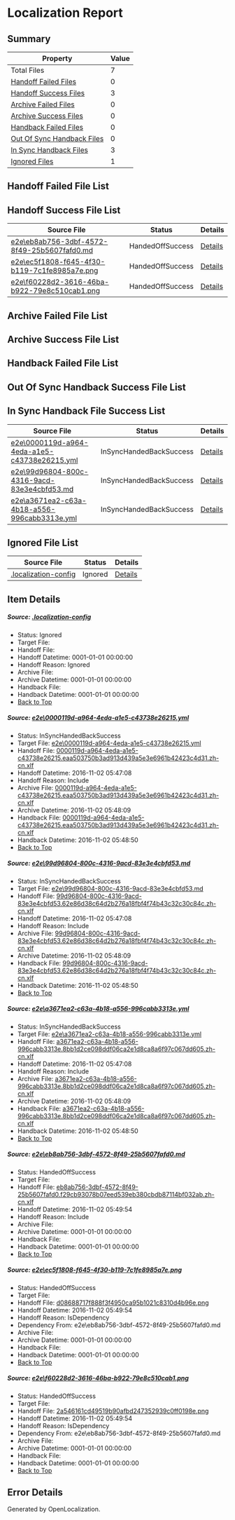 # <a name='report-top'></a> Localization Report

## Summary
 Property | Value 
 -------- | ----- 
 Total Files | 7
[ Handoff Failed Files ](#handoff-failed-list)| 0
[ Handoff Success Files ](#handoff-success-list)| 3
[ Archive Failed Files ](#archive-failed-list)| 0
[ Archive Success Files ](#archive-success-list)| 0
[ Handback Failed Files ](#handback-failed-list)| 0
[ Out Of Sync Handback Files ](#outofsync-handback-success-list)| 0
[ In Sync Handback Files ](#insync-handback-success-list)| 3
[ Ignored Files ](#ignored-list)| 1

## <a name='handoff-failed-list'></a> Handoff Failed File List

## <a name='handoff-success-list'></a> Handoff Success File List
 Source File | Status | Details 
 ----------- | ------ | ------- 
 [e2e\eb8ab756-3dbf-4572-8f49-25b5607fafd0.md](https://github.com/OpenLocalizationTestOrg/ol-test0/blob/3fbd9fd94ac3cbd893fd9b6c32f8dbe5d4fc0296/e2e/eb8ab756-3dbf-4572-8f49-25b5607fafd0.md) | HandedOffSuccess | [Details](#1336eac00d8e691ea68f867cc325c665974c14ce4)
 [e2e\ec5f1808-f645-4f30-b119-7c1fe8985a7e.png](https://github.com/OpenLocalizationTestOrg/ol-test0/blob/3fbd9fd94ac3cbd893fd9b6c32f8dbe5d4fc0296/e2e/ec5f1808-f645-4f30-b119-7c1fe8985a7e.png) | HandedOffSuccess | [Details](#d08688717f888f3f4950ca95b1021c8310d4b96e5)
 [e2e\f60228d2-3616-46ba-b922-79e8c510cab1.png](https://github.com/OpenLocalizationTestOrg/ol-test0/blob/3fbd9fd94ac3cbd893fd9b6c32f8dbe5d4fc0296/e2e/f60228d2-3616-46ba-b922-79e8c510cab1.png) | HandedOffSuccess | [Details](#2a546161cd49519b90afbd247352939c0ff0198e6)

## <a name='archive-failed-list'></a> Archive Failed File List

## <a name='archive-success-list'></a> Archive Success File List

## <a name='handback-failed-list'></a> Handback Failed File List

## <a name='outofsync-handback-success-list'></a> Out Of Sync Handback Success File List

## <a name='insync-handback-success-list'></a> In Sync Handback File Success List
 Source File | Status | Details 
 ----------- | ------ | ------- 
 [e2e\0000119d-a964-4eda-a1e5-c43738e26215.yml](https://github.com/OpenLocalizationTestOrg/ol-test0/blob/50620f87aaf671ce5a8a5d4070077692ffc39335/e2e/0000119d-a964-4eda-a1e5-c43738e26215.yml) | InSyncHandedBackSuccess | [Details](#d87104745bc1083af95ed1215d6d4c4d4a0f6da51)
 [e2e\99d96804-800c-4316-9acd-83e3e4cbfd53.md](https://github.com/OpenLocalizationTestOrg/ol-test0/blob/50620f87aaf671ce5a8a5d4070077692ffc39335/e2e/99d96804-800c-4316-9acd-83e3e4cbfd53.md) | InSyncHandedBackSuccess | [Details](#07f8ac86156553a4882d02a5435977acaec6fa052)
 [e2e\a3671ea2-c63a-4b18-a556-996cabb3313e.yml](https://github.com/OpenLocalizationTestOrg/ol-test0/blob/50620f87aaf671ce5a8a5d4070077692ffc39335/e2e/a3671ea2-c63a-4b18-a556-996cabb3313e.yml) | InSyncHandedBackSuccess | [Details](#e2cdc596f6eea8a88fd0ac18dece750c0cb4a4293)

## <a name='ignored-list'></a> Ignored File List
 Source File | Status | Details 
 ----------- | ------ | ------- 
 [.localization-config](https://github.com/OpenLocalizationTestOrg/ol-test0/blob/3fbd9fd94ac3cbd893fd9b6c32f8dbe5d4fc0296/.localization-config) | Ignored | [Details](#c268a05ecaa7ec85942ed632c29928ee5bd6da8d0)

## Item Details
##### <a name='c268a05ecaa7ec85942ed632c29928ee5bd6da8d0'></a> Source: [.localization-config](https://github.com/OpenLocalizationTestOrg/ol-test0/blob/3fbd9fd94ac3cbd893fd9b6c32f8dbe5d4fc0296/.localization-config)
* Status: Ignored
* Target File: 
* Handoff File: 
* Handoff Datetime: 0001-01-01 00:00:00
* Handoff Reason: Ignored
* Archive File: 
* Archive Datetime: 0001-01-01 00:00:00
* Handback File: 
* Handback Datetime: 0001-01-01 00:00:00
* [Back to Top](#report-top)

##### <a name='d87104745bc1083af95ed1215d6d4c4d4a0f6da51'></a> Source: [e2e\0000119d-a964-4eda-a1e5-c43738e26215.yml](https://github.com/OpenLocalizationTestOrg/ol-test0/blob/50620f87aaf671ce5a8a5d4070077692ffc39335/e2e/0000119d-a964-4eda-a1e5-c43738e26215.yml)
* Status: InSyncHandedBackSuccess
* Target File: [e2e\0000119d-a964-4eda-a1e5-c43738e26215.yml](https://github.com/OpenLocalizationTestOrg/ol-test0-zhcn/blob/05fbcdff76596c48403f27016291490fa0299b52/e2e/0000119d-a964-4eda-a1e5-c43738e26215.yml)
* Handoff File: [0000119d-a964-4eda-a1e5-c43738e26215.eaa503750b3ad913d439a5e3e6961b42423c4d31.zh-cn.xlf](https://github.com/OpenLocalizationTestOrg/ol-test0-handoff/blob/ab3d0b4188c385279916bce6f6aa182543754044/ol-handoff/OpenLocalizationTestOrg/ol-test0-zhcn/yufeih/ht/0000119d-a964-4eda-a1e5-c43738e26215.eaa503750b3ad913d439a5e3e6961b42423c4d31.zh-cn.xlf)
* Handoff Datetime: 2016-11-02 05:47:08
* Handoff Reason: Include
* Archive File: [0000119d-a964-4eda-a1e5-c43738e26215.eaa503750b3ad913d439a5e3e6961b42423c4d31.zh-cn.xlf](https://github.com/OpenLocalizationTestOrg/ol-test0-handoff/blob/f9635d3fe83ef508160f1adb4d2da346ab5b4254/ol-archive/OpenLocalizationTestOrg/ol-test0-zhcn/yufeih/ht/0000119d-a964-4eda-a1e5-c43738e26215.eaa503750b3ad913d439a5e3e6961b42423c4d31.zh-cn.xlf)
* Archive Datetime: 2016-11-02 05:48:09
* Handback File: [0000119d-a964-4eda-a1e5-c43738e26215.eaa503750b3ad913d439a5e3e6961b42423c4d31.zh-cn.xlf](https://github.com/OpenLocalizationTestOrg/ol-test0-handback/blob/ea524390fa195516e59e517a547c70cc3c4d207b/ol-handback/OpenLocalizationTestOrg/ol-test0-zhcn/yufeih/ht/0000119d-a964-4eda-a1e5-c43738e26215.eaa503750b3ad913d439a5e3e6961b42423c4d31.zh-cn.xlf)
* Handback Datetime: 2016-11-02 05:48:50
* [Back to Top](#report-top)

##### <a name='07f8ac86156553a4882d02a5435977acaec6fa052'></a> Source: [e2e\99d96804-800c-4316-9acd-83e3e4cbfd53.md](https://github.com/OpenLocalizationTestOrg/ol-test0/blob/50620f87aaf671ce5a8a5d4070077692ffc39335/e2e/99d96804-800c-4316-9acd-83e3e4cbfd53.md)
* Status: InSyncHandedBackSuccess
* Target File: [e2e\99d96804-800c-4316-9acd-83e3e4cbfd53.md](https://github.com/OpenLocalizationTestOrg/ol-test0-zhcn/blob/05fbcdff76596c48403f27016291490fa0299b52/e2e/99d96804-800c-4316-9acd-83e3e4cbfd53.md)
* Handoff File: [99d96804-800c-4316-9acd-83e3e4cbfd53.62e86d38c64d2b276a18fbf4f74b43c32c30c84c.zh-cn.xlf](https://github.com/OpenLocalizationTestOrg/ol-test0-handoff/blob/ab3d0b4188c385279916bce6f6aa182543754044/ol-handoff/OpenLocalizationTestOrg/ol-test0-zhcn/yufeih/ht/99d96804-800c-4316-9acd-83e3e4cbfd53.62e86d38c64d2b276a18fbf4f74b43c32c30c84c.zh-cn.xlf)
* Handoff Datetime: 2016-11-02 05:47:08
* Handoff Reason: Include
* Archive File: [99d96804-800c-4316-9acd-83e3e4cbfd53.62e86d38c64d2b276a18fbf4f74b43c32c30c84c.zh-cn.xlf](https://github.com/OpenLocalizationTestOrg/ol-test0-handoff/blob/f9635d3fe83ef508160f1adb4d2da346ab5b4254/ol-archive/OpenLocalizationTestOrg/ol-test0-zhcn/yufeih/ht/99d96804-800c-4316-9acd-83e3e4cbfd53.62e86d38c64d2b276a18fbf4f74b43c32c30c84c.zh-cn.xlf)
* Archive Datetime: 2016-11-02 05:48:09
* Handback File: [99d96804-800c-4316-9acd-83e3e4cbfd53.62e86d38c64d2b276a18fbf4f74b43c32c30c84c.zh-cn.xlf](https://github.com/OpenLocalizationTestOrg/ol-test0-handback/blob/ea524390fa195516e59e517a547c70cc3c4d207b/ol-handback/OpenLocalizationTestOrg/ol-test0-zhcn/yufeih/ht/99d96804-800c-4316-9acd-83e3e4cbfd53.62e86d38c64d2b276a18fbf4f74b43c32c30c84c.zh-cn.xlf)
* Handback Datetime: 2016-11-02 05:48:50
* [Back to Top](#report-top)

##### <a name='e2cdc596f6eea8a88fd0ac18dece750c0cb4a4293'></a> Source: [e2e\a3671ea2-c63a-4b18-a556-996cabb3313e.yml](https://github.com/OpenLocalizationTestOrg/ol-test0/blob/50620f87aaf671ce5a8a5d4070077692ffc39335/e2e/a3671ea2-c63a-4b18-a556-996cabb3313e.yml)
* Status: InSyncHandedBackSuccess
* Target File: [e2e\a3671ea2-c63a-4b18-a556-996cabb3313e.yml](https://github.com/OpenLocalizationTestOrg/ol-test0-zhcn/blob/05fbcdff76596c48403f27016291490fa0299b52/e2e/a3671ea2-c63a-4b18-a556-996cabb3313e.yml)
* Handoff File: [a3671ea2-c63a-4b18-a556-996cabb3313e.8bb1d2ce098ddf06ca2e1d8ca8a6f97c067dd605.zh-cn.xlf](https://github.com/OpenLocalizationTestOrg/ol-test0-handoff/blob/ab3d0b4188c385279916bce6f6aa182543754044/ol-handoff/OpenLocalizationTestOrg/ol-test0-zhcn/yufeih/ht/a3671ea2-c63a-4b18-a556-996cabb3313e.8bb1d2ce098ddf06ca2e1d8ca8a6f97c067dd605.zh-cn.xlf)
* Handoff Datetime: 2016-11-02 05:47:08
* Handoff Reason: Include
* Archive File: [a3671ea2-c63a-4b18-a556-996cabb3313e.8bb1d2ce098ddf06ca2e1d8ca8a6f97c067dd605.zh-cn.xlf](https://github.com/OpenLocalizationTestOrg/ol-test0-handoff/blob/f9635d3fe83ef508160f1adb4d2da346ab5b4254/ol-archive/OpenLocalizationTestOrg/ol-test0-zhcn/yufeih/ht/a3671ea2-c63a-4b18-a556-996cabb3313e.8bb1d2ce098ddf06ca2e1d8ca8a6f97c067dd605.zh-cn.xlf)
* Archive Datetime: 2016-11-02 05:48:09
* Handback File: [a3671ea2-c63a-4b18-a556-996cabb3313e.8bb1d2ce098ddf06ca2e1d8ca8a6f97c067dd605.zh-cn.xlf](https://github.com/OpenLocalizationTestOrg/ol-test0-handback/blob/ea524390fa195516e59e517a547c70cc3c4d207b/ol-handback/OpenLocalizationTestOrg/ol-test0-zhcn/yufeih/ht/a3671ea2-c63a-4b18-a556-996cabb3313e.8bb1d2ce098ddf06ca2e1d8ca8a6f97c067dd605.zh-cn.xlf)
* Handback Datetime: 2016-11-02 05:48:50
* [Back to Top](#report-top)

##### <a name='1336eac00d8e691ea68f867cc325c665974c14ce4'></a> Source: [e2e\eb8ab756-3dbf-4572-8f49-25b5607fafd0.md](https://github.com/OpenLocalizationTestOrg/ol-test0/blob/3fbd9fd94ac3cbd893fd9b6c32f8dbe5d4fc0296/e2e/eb8ab756-3dbf-4572-8f49-25b5607fafd0.md)
* Status: HandedOffSuccess
* Target File: 
* Handoff File: [eb8ab756-3dbf-4572-8f49-25b5607fafd0.f29cb93078b07eed539eb380cbdb87114bf032ab.zh-cn.xlf](https://github.com/OpenLocalizationTestOrg/ol-test0-handoff/blob/b71ab9d0f35dc1e7f96b835b24c364e157714bef/ol-handoff/OpenLocalizationTestOrg/ol-test0-zhcn/yufeih/ht/eb8ab756-3dbf-4572-8f49-25b5607fafd0.f29cb93078b07eed539eb380cbdb87114bf032ab.zh-cn.xlf)
* Handoff Datetime: 2016-11-02 05:49:54
* Handoff Reason: Include
* Archive File: 
* Archive Datetime: 0001-01-01 00:00:00
* Handback File: 
* Handback Datetime: 0001-01-01 00:00:00
* [Back to Top](#report-top)

##### <a name='d08688717f888f3f4950ca95b1021c8310d4b96e5'></a> Source: [e2e\ec5f1808-f645-4f30-b119-7c1fe8985a7e.png](https://github.com/OpenLocalizationTestOrg/ol-test0/blob/3fbd9fd94ac3cbd893fd9b6c32f8dbe5d4fc0296/e2e/ec5f1808-f645-4f30-b119-7c1fe8985a7e.png)
* Status: HandedOffSuccess
* Target File: 
* Handoff File: [d08688717f888f3f4950ca95b1021c8310d4b96e.png](https://github.com/OpenLocalizationTestOrg/ol-test0-handoff/blob/b71ab9d0f35dc1e7f96b835b24c364e157714bef/ol-handoff/OpenLocalizationTestOrg/ol-test0-zhcn/yufeih/ht/d08688717f888f3f4950ca95b1021c8310d4b96e.png)
* Handoff Datetime: 2016-11-02 05:49:54
* Handoff Reason: IsDependency
* Dependency From: e2e\eb8ab756-3dbf-4572-8f49-25b5607fafd0.md
* Archive File: 
* Archive Datetime: 0001-01-01 00:00:00
* Handback File: 
* Handback Datetime: 0001-01-01 00:00:00
* [Back to Top](#report-top)

##### <a name='2a546161cd49519b90afbd247352939c0ff0198e6'></a> Source: [e2e\f60228d2-3616-46ba-b922-79e8c510cab1.png](https://github.com/OpenLocalizationTestOrg/ol-test0/blob/3fbd9fd94ac3cbd893fd9b6c32f8dbe5d4fc0296/e2e/f60228d2-3616-46ba-b922-79e8c510cab1.png)
* Status: HandedOffSuccess
* Target File: 
* Handoff File: [2a546161cd49519b90afbd247352939c0ff0198e.png](https://github.com/OpenLocalizationTestOrg/ol-test0-handoff/blob/b71ab9d0f35dc1e7f96b835b24c364e157714bef/ol-handoff/OpenLocalizationTestOrg/ol-test0-zhcn/yufeih/ht/2a546161cd49519b90afbd247352939c0ff0198e.png)
* Handoff Datetime: 2016-11-02 05:49:54
* Handoff Reason: IsDependency
* Dependency From: e2e\eb8ab756-3dbf-4572-8f49-25b5607fafd0.md
* Archive File: 
* Archive Datetime: 0001-01-01 00:00:00
* Handback File: 
* Handback Datetime: 0001-01-01 00:00:00
* [Back to Top](#report-top)


## Error Details

Generated by OpenLocalization.
